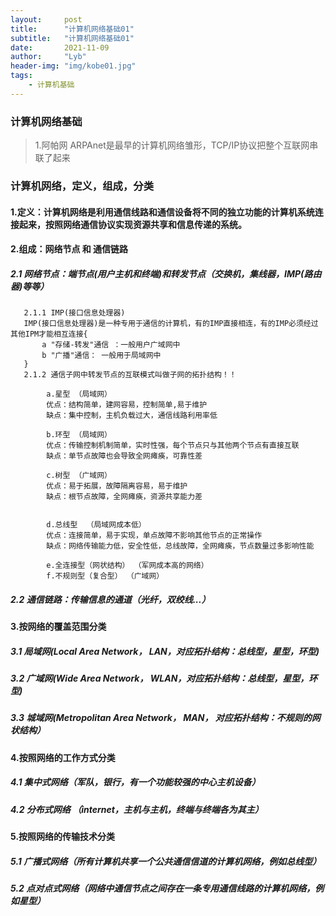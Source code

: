 ```yaml
---
layout:     post
title:      "计算机网络基础01"
subtitle:   "计算机网络基础01"
date:       2021-11-09
author:     "Lyb"
header-img: "img/kobe01.jpg"
tags:
    - 计算机基础
---
```


### 计算机网络基础

> 1.阿帕网 ARPAnet是最早的计算机网络雏形，TCP/IP协议把整个互联网串联了起来

### 计算机网络，定义，组成，分类

#### 1.定义：计算机网络是利用通信线路和通信设备将不同的独立功能的计算机系统连接起来，按照网络通信协议实现资源共享和信息传递的系统。

#### 2.组成：网络节点 和 通信链路

##### 2.1 网络节点：端节点(用户主机和终端)和转发节点（交换机，集线器，IMP(路由器)等等）

       2.1.1 IMP(接口信息处理器)
       IMP(接口信息处理器)是一种专用于通信的计算机，有的IMP直接相连，有的IMP必须经过其他IPM才能相互连接{
           a "存储-转发"通信 ：一般用户广域网中
           b "广播"通信： 一般用于局域网中
       }
       2.1.2 通信子网中转发节点的互联模式叫做子网的拓扑结构！！

            a.星型 （局域网） 
            优点：结构简单，建网容易，控制简单,易于维护
            缺点：集中控制，主机负载过大，通信线路利用率低

            b.环型 （局域网）
            优点：传输控制机制简单，实时性强，每个节点只与其他两个节点有直接互联
            缺点：单节点故障也会导致全网瘫痪，可靠性差

            c.树型 （广域网）
            优点：易于拓展，故障隔离容易，易于维护
            缺点：根节点故障，全网瘫痪，资源共享能力差


            d.总线型  （局域网成本低）
            优点：连接简单，易于实现，单点故障不影响其他节点的正常操作
            缺点：网络传输能力低，安全性低，总线故障，全网瘫痪，节点数量过多影响性能
            
            e.全连接型（网状结构） （军网成本高的网络）
            f.不规则型（复合型） （广域网）


##### 2.2 通信链路：传输信息的通道（光纤，双绞线...）


#### 3.按网络的覆盖范围分类

##### 3.1 局域网(Local Area Network， LAN，对应拓扑结构：总线型，星型，环型)

##### 3.2 广域网(Wide Area Network， WLAN，对应拓扑结构：总线型，星型，环型) 

##### 3.3 城域网(Metropolitan Area Network， MAN， 对应拓扑结构：不规则的网状结构）


#### 4.按照网络的工作方式分类

##### 4.1 集中式网络（军队，银行，有一个功能较强的中心主机设备）

##### 4.2 分布式网络 （internet，主机与主机，终端与终端各为其主）

#### 5.按照网络的传输技术分类

##### 5.1 广播式网络（所有计算机共享一个公共通信信道的计算机网络，例如总线型）

##### 5.2 点对点式网络（网络中通信节点之间存在一条专用通信线路的计算机网络，例如星型）



